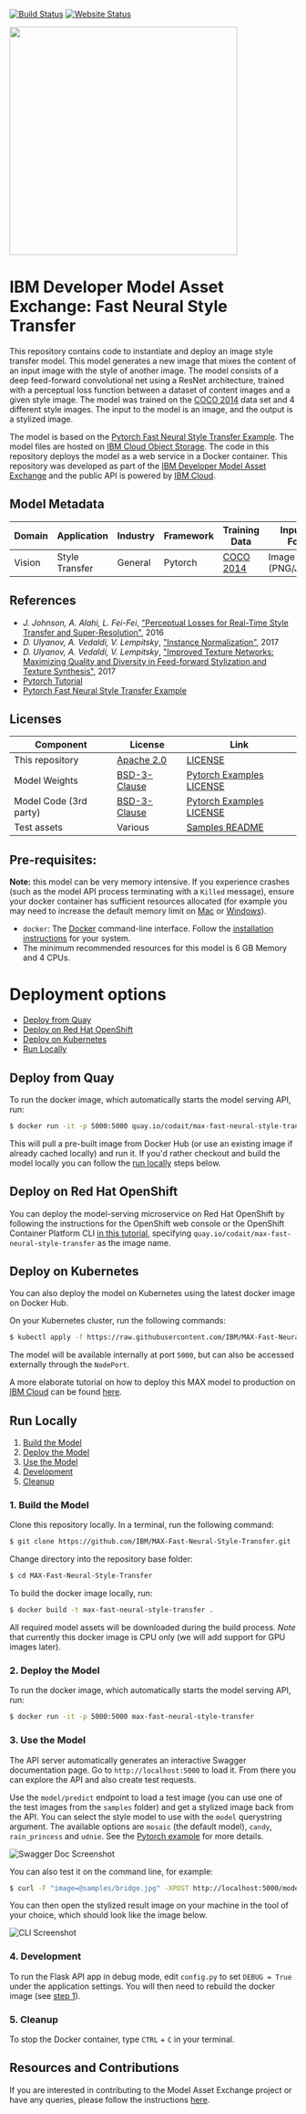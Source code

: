 [![Build Status](https://travis-ci.org/IBM/MAX-Fast-Neural-Style-Transfer.svg?branch=master)](https://travis-ci.org/IBM/MAX-Fast-Neural-Style-Transfer) [![Website Status](https://img.shields.io/website/http/max-fast-neural-style-transfer.codait-prod-41208c73af8fca213512856c7a09db52-0000.us-east.containers.appdomain.cloud/swagger.json.svg?label=api+demo)](http://max-fast-neural-style-transfer.codait-prod-41208c73af8fca213512856c7a09db52-0000.us-east.containers.appdomain.cloud)

[<img src="docs/deploy-max-to-ibm-cloud-with-kubernetes-button.png" width="400px">](http://ibm.biz/max-to-ibm-cloud-tutorial)

# IBM Developer Model Asset Exchange: Fast Neural Style Transfer

This repository contains code to instantiate and deploy an image style transfer model. This model generates a new image that mixes the content of an input image with the style of another image. The model consists of a deep feed-forward convolutional net using a ResNet architecture, trained with a perceptual loss function between a dataset of content images and a given style image. The model was trained on the [COCO 2014](http://mscoco.org/dataset/#download) data set and 4 different style images. The input to the model is an image, and the output is a stylized image.

The model is based on the [Pytorch Fast Neural Style Transfer Example](https://github.com/pytorch/examples/tree/master/fast_neural_style). The model files are hosted on [IBM Cloud Object Storage](https://max-cdn.cdn.appdomain.cloud/max-fast-neural-style-transfer/1.0.1/assets.tar.gz). The code in this repository deploys the model as a web service in a Docker container. This repository was developed as part of the [IBM Developer Model Asset Exchange](https://developer.ibm.com/code/exchanges/models/) and the public API is powered by [IBM Cloud](https://ibm.biz/Bdz2XM).

## Model Metadata
| Domain | Application | Industry  | Framework | Training Data | Input Data Format |
| ------------- | --------  | -------- | --------- | --------- | -------------- |
| Vision | Style Transfer | General | Pytorch | [COCO 2014](http://mscoco.org/dataset/#download) | Image (PNG/JPG/TIFF)|

## References

* _J. Johnson, A. Alahi, L. Fei-Fei_, ["Perceptual Losses for Real-Time Style Transfer and Super-Resolution"](https://arxiv.org/pdf/1603.08155.pdf), 2016
* _D. Ulyanov, A. Vedaldi, V. Lempitsky_, ["Instance Normalization"](https://arxiv.org/pdf/1607.08022.pdf), 2017
* _D. Ulyanov, A. Vedaldi, V. Lempitsky_, ["Improved Texture Networks: Maximizing Quality and Diversity in Feed-forward Stylization and Texture Synthesis"](https://arxiv.org/pdf/1701.02096.pdf), 2017
* [Pytorch Tutorial](http://pytorch.org/tutorials/advanced/neural_style_tutorial.html)
* [Pytorch Fast Neural Style Transfer Example](https://github.com/pytorch/examples/tree/master/fast_neural_style)

## Licenses

| Component | License | Link  |
| ------------- | --------  | -------- |
| This repository | [Apache 2.0](https://www.apache.org/licenses/LICENSE-2.0) | [LICENSE](LICENSE) |
| Model Weights | [BSD-3-Clause](https://opensource.org/licenses/BSD-3-Clause) | [Pytorch Examples LICENSE](https://github.com/pytorch/examples/blob/master/LICENSE) |
| Model Code (3rd party) | [BSD-3-Clause](https://opensource.org/licenses/BSD-3-Clause) | [Pytorch Examples LICENSE](https://github.com/pytorch/examples/blob/master/LICENSE) |
| Test assets | Various | [Samples README](samples/README.md) |

## Pre-requisites:

**Note:** this model can be very memory intensive. If you experience crashes (such as the model API process terminating with a `Killed` message), ensure your docker container has sufficient resources allocated (for example you may need to increase the default memory limit on [Mac](https://docs.docker.com/docker-for-mac/#advanced-tab) or [Windows](https://docs.docker.com/docker-for-windows/#advanced)). 

* `docker`: The [Docker](https://www.docker.com/) command-line interface. Follow the [installation instructions](https://docs.docker.com/install/) for your system.
* The minimum recommended resources for this model is 6 GB Memory and 4 CPUs.

# Deployment options

* [Deploy from Quay](#deploy-from-quay)
* [Deploy on Red Hat OpenShift](#deploy-on-red-hat-openshift)
* [Deploy on Kubernetes](#deploy-on-kubernetes)
* [Run Locally](#run-locally)

## Deploy from Quay

To run the docker image, which automatically starts the model serving API, run:

```bash
$ docker run -it -p 5000:5000 quay.io/codait/max-fast-neural-style-transfer
```

This will pull a pre-built image from Docker Hub (or use an existing image if already cached locally) and run it.
If you'd rather checkout and build the model locally you can follow the [run locally](#run-locally) steps below.

## Deploy on Red Hat OpenShift

You can deploy the model-serving microservice on Red Hat OpenShift by following the instructions for the OpenShift web console or the OpenShift Container Platform CLI [in this tutorial](https://developer.ibm.com/tutorials/deploy-a-model-asset-exchange-microservice-on-red-hat-openshift/), specifying `quay.io/codait/max-fast-neural-style-transfer` as the image name.

## Deploy on Kubernetes

You can also deploy the model on Kubernetes using the latest docker image on Docker Hub.

On your Kubernetes cluster, run the following commands:

```bash
$ kubectl apply -f https://raw.githubusercontent.com/IBM/MAX-Fast-Neural-Style-Transfer/master/max-fast-neural-style-transfer.yaml
```

The model will be available internally at port `5000`, but can also be accessed externally through the `NodePort`.

A more elaborate tutorial on how to deploy this MAX model to production on [IBM Cloud](https://ibm.biz/Bdz2XM) can be found [here](http://ibm.biz/max-to-ibm-cloud-tutorial).

## Run Locally

1. [Build the Model](#1-build-the-model)
2. [Deploy the Model](#2-deploy-the-model)
3. [Use the Model](#3-use-the-model)
4. [Development](#4-development)
5. [Cleanup](#5-cleanup)

### 1. Build the Model

Clone this repository locally. In a terminal, run the following command:

```bash
$ git clone https://github.com/IBM/MAX-Fast-Neural-Style-Transfer.git
```

Change directory into the repository base folder:

```bash
$ cd MAX-Fast-Neural-Style-Transfer
```

To build the docker image locally, run: 

```bash
$ docker build -t max-fast-neural-style-transfer .
```

All required model assets will be downloaded during the build process. _Note_ that currently this docker image is CPU only (we will add support for GPU images later).


### 2. Deploy the Model

To run the docker image, which automatically starts the model serving API, run:

```bash
$ docker run -it -p 5000:5000 max-fast-neural-style-transfer
```

### 3. Use the Model

The API server automatically generates an interactive Swagger documentation page. Go to `http://localhost:5000` to load it. From there you can explore the API and also create test requests.

Use the `model/predict` endpoint to load a test image (you can use one of the test images from the `samples` folder) and get a stylized image back from the API. You can select the style model to use with the `model` querystring argument. The available options are `mosaic` (the default model), `candy`, `rain_princess` and `udnie`. See the [Pytorch example](https://github.com/pytorch/examples/tree/master/fast_neural_style#models) for more details.

![Swagger Doc Screenshot](docs/swagger-screenshot.png)

You can also test it on the command line, for example:

```bash
$ curl -F "image=@samples/bridge.jpg" -XPOST http://localhost:5000/model/predict?model=udnie > result.jpg
```

You can then open the stylized result image on your machine in the tool of your choice, which should look like the image below.

![CLI Screenshot](docs/cli-screenshot.jpg)

### 4. Development

To run the Flask API app in debug mode, edit `config.py` to set `DEBUG = True` under the application settings. You will then need to rebuild the docker image (see [step 1](#1-build-the-model)).

### 5. Cleanup

To stop the Docker container, type `CTRL` + `C` in your terminal.

## Resources and Contributions
   
If you are interested in contributing to the Model Asset Exchange project or have any queries, please follow the instructions [here](https://github.com/CODAIT/max-central-repo).
